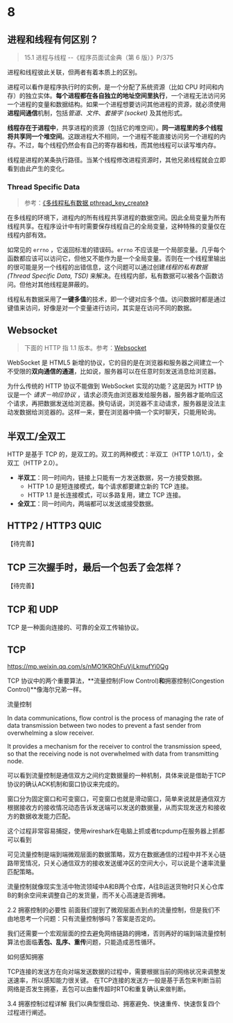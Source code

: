 # 8

## 进程和线程有何区别？

> 15.1 进程与线程 --《程序员面试金典（第 6 版）》P/375

进程和线程彼此关联，但两者有着本质上的区别。

进程可以看作是程序执行时的实例，是一个分配了系统资源（比如 CPU 时间和内存）的独立实体。**每个进程都在各自独立的地址空间里执行**，一个进程无法访问另一个进程的变量和数据结构。如果一个进程想要访问其他进程的资源，就必须使用**进程间通信**机制，包括*管道*、*文件*、*套接字 (socket)* 及其他形式。

**线程存在于进程中**，共享进程的资源（包括它的堆空间）。**同一进程里的多个线程将共享同一个堆空间**。这跟进程大不相同，一个进程不能直接访问另一个进程的内存。不过，每个线程仍然会有自己的寄存器和栈，而其他线程可以读写堆内存。

线程是进程的某条执行路径。当某个线程修改进程资源时，其他兄弟线程就会立即看到由此产生的变化。

### Thread Specific Data

> 参考：[《多线程私有数据 pthread_key_create》](https://www.cnblogs.com/zhangxuan/p/6515264.html)

在多线程的环境下，进程内的所有线程共享进程的数据空间。因此全局变量为所有线程共享。在程序设计中有时需要保存线程自己的全局变量，这种特殊的变量仅在线程内部有效。

如常见的 `errno` ，它返回标准的错误码。`errno` 不应该是一个局部变量。几乎每个函数都应该可以访问它，但他又不能作为是一个全局变量。否则在一个线程里输出的很可能是另一个线程的出错信息，这个问题可以通过创建*线程的私有数据 (Thread Specific Data, TSD)* 来解决。在线程内部，私有数据可以被各个函数访问。但他对其他线程是屏蔽的。

线程私有数据采用了**一键多值**的技术，即一个键对应多个值。访问数据时都是通过键值来访问，好像是对一个变量进行访问，其实是在访问不同的数据。

## Websocket

> 下面的 HTTP 指 1.1 版本。参考：[Websocket](https://www.liaoxuefeng.com/wiki/1022910821149312/1103303693824096)

WebSocket 是 HTML5 新增的协议，它的目的是在浏览器和服务器之间建立一个不受限的**双向通信的通道**，比如说，服务器可以在任意时刻发送消息给浏览器。

为什么传统的 HTTP 协议不能做到 WebSocket 实现的功能？这是因为  HTTP 协议是一个 *请求－响应协议* ，请求必须先由浏览器发给服务器，服务器才能响应这个请求，再把数据发送给浏览器。换句话说，浏览器不主动请求，服务器是没法主动发数据给浏览器的。这样一来，要在浏览器中搞一个实时聊天，只能用轮询。

## 半双工/全双工

HTTP 是基于 TCP 的，是双工的。双工的两种模式：半双工（HTTP 1.0/1.1），全双工（HTTP 2.0）。

- **半双工**：同一时间内，链接上只能有一方发送数据，另一方接受数据。
  - HTTP 1.0 是短连接模式，每个请求都要建立新的 TCP 连接。
  - HTTP 1.1 是长连接模式，可以多路复用，建立 TCP 连接。
- **全双工**：同一时间内，两端都可以发送或接受数据。

## HTTP2 / HTTP3 QUIC

【待完善】

## TCP 三次握手时，最后一个包丢了会怎样？

【待完善】

## TCP 和 UDP

TCP 是一种面向连接的、可靠的全双工传输协议。

## TCP

https://mp.weixin.qq.com/s/nMO1KROhFuVjLkmufYi0Qg

TCP 协议中的两个重要算法，**流量控制(Flow Control)**和**拥塞控制(Congestion Control)**像海尔兄弟一样。

流量控制

In data communications, flow control is the process of managing the rate of data transmission between two nodes to prevent a fast sender from overwhelming a slow receiver.

It provides a mechanism for the receiver to control the transmission speed, so that the receiving node is not overwhelmed with data from transmitting node.

可以看到流量控制是通信双方之间约定数据量的一种机制，具体来说是借助于TCP协议的确认ACK机制和窗口协议来完成的。



窗口分为固定窗口和可变窗口，可变窗口也就是滑动窗口，简单来说就是通信双方根据接收方的接收情况动态告诉发送端可以发送的数据量，从而实现发送方和接收方的数据收发能力匹配。



这个过程非常容易捕捉，使用wireshark在电脑上抓或者tcpdump在服务器上抓都可以看到

可见流量控制是端到端微观层面的数据策略，双方在数据通信的过程中并不关心链路带宽情况，只关心通信双方的接收发送缓冲区的空间大小，可以说是个速率流量匹配策略。



流量控制就像现实生活中物流领域中A和B两个仓库，A往B运送货物时只关心仓库B的剩余空间来调整自己的发货量，而不关心高速是否拥堵。

2.2 拥塞控制的必要性
前面我们提到了微观层面点到点的流量控制，但是我们不由地思考一个问题：只有流量控制够吗？答案是否定的。



我们还需要一个宏观层面的控去避免网络链路的拥堵，否则再好的端到端流量控制算法也面临**丢包、乱序、重传**问题，只能造成恶性循环。

如何感知拥塞

TCP连接的发送方在向对端发送数据的过程中，需要根据当前的网络状况来调整发送速率，所以感知能力很关键。
在TCP连接的发送方一般是基于丢包来判断当前网络是否发生拥塞，丢包可以由重传超时RTO和重复确认来做判断。

3.4 拥塞控制过程详解
我们以典型慢启动、拥塞避免、快速重传、快速恢复四个过程进行阐述。


